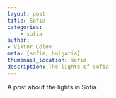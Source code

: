 ```yaml
---
layout: post
title: Sofia
categories:
    - sofia
author:
- Viktor Colov
meta: [sofia, bulgaria]
thumbnail_location: sofia
description: The lights of Sofia
---
```


A post about the lights in Sofia